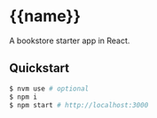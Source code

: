 # {{name}}

A bookstore starter app in React.

## Quickstart

```bash
$ nvm use # optional
$ npm i
$ npm start # http://localhost:3000
```